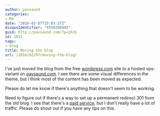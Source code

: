 ```yaml
---
author: pavsaund
categories:
- Me
date: "2016-02-07T15:03:37Z"
disqusIdentifier: "4559296945"
guid: http://pavsaund.com/?p=1631
id: 1631
tags:
- blog
title: Moving the blog
url: /2016/02/07/moving-the-blog/
---
```


I've just moved the blog from the free <a href="http://pavsaund.wordpress.com" target="_blank">wordpress.com</a> site to a hosted vps-variant&nbsp;on <a href="http://pavsaund.com" target="_blank">pavsaund.com</a>. I see there are some visual differences in the theme, but I think most of the content has been moved as expected.

Please do let me&nbsp;know if there's anything that doesn't seem to be working.&nbsp;

Need to figure out if there's a way to set up a permanent redirect 301 from the old blog. I see that there's a <a href="https://en.support.wordpress.com/site-redirect/">paid service</a>, but I don't really have a lot of traffic. Please do shout out if you have any tips on this.